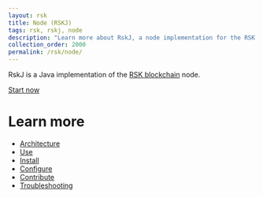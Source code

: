 ```yaml
---
layout: rsk
title: Node (RSKJ)
tags: rsk, rskj, node
description: "Learn more about RskJ, a node implementation for the RSK blockchain"
collection_order: 2000
permalink: /rsk/node/
---
```


RskJ is a Java implementation of the [RSK blockchain](/rsk) node.

<a href="/quick-start/" class="green-button">Start now</a>

# Learn more

- [Architecture](/rsk/node/architecture/)
- [Use](/rsk/public-nodes)
- [Install](/rsk/node/install)
- [Configure](/rsk/node/configure)
- [Contribute](/rsk/node/contribute)
- [Troubleshooting](/rsk/node/troubleshooting)
